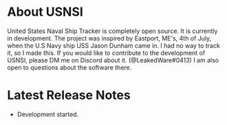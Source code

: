 # About USNSI
United States Naval Ship Tracker is completely open source. It is currently in development. The project was inspired by Eastport, ME's, 4th of July, when the U.S Navy ship USS Jason Dunham came in. I had no way to track it, so I made this. If you would like to contribute to the development of USNSI, please DM me on Discord about it. (@LeakedWare#0413) I am also open to questions about the software there.
# Latest Release Notes
- Development started.

# 

